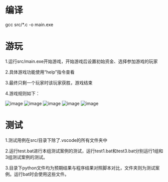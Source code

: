 # 编译
gcc src/*.c -o main.exe

# 游玩
1.运行src/main.exe开始游戏，开始游戏后设置初始资金、选择参加游戏的玩家

2.具体游戏功能使用“help”指令查看

3.最终只剩一个玩家时该玩家获胜，游戏结束

4.游戏规则如下：

![image](https://github.com/user-attachments/assets/c49fbc9d-109d-4dc5-8bdd-b45494bb46d9)
![image](https://github.com/user-attachments/assets/32f66906-5a23-4ad0-8d9d-f393063e578b)
![image](https://github.com/user-attachments/assets/d9c94ef6-740f-4998-acf9-439fdf3f99b0)
![image](https://github.com/user-attachments/assets/71a4ce2f-e9e8-4be8-9c0d-0d2db8e656b8)
![image](https://github.com/user-attachments/assets/fd480914-a344-4f18-be57-909f9a1158c6)

# 测试
1.测试用例在src/目录下除了.vscode的所有文件夹中

2.运行test.bat进行本组测试案例的测试，运行test1.bat和test3.bat分别运行1组和3组测试案例的测试。

3.目录下python文件均为预期结果与程序结果对照脚本对比，文件夹则为测试案例。运行bat时会使用这些文件。

